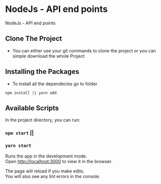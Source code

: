 # NodeJs - API end points
NodeJs - API end points

## Clone The Project
- You can either use your git commands to clone the project or you can simple download the whole Project

## Installing the Packages
- To install all the dependecies go to folder
```
npm install || yarn add
```


## Available Scripts

In the project directory, you can run:

### `npm start`   || 
### `yarn start`


Runs the app in the development mode.\
Open [http://localhost:3000](http://localhost:3000) to view it in the browser.

The page will reload if you make edits.\
You will also see any lint errors in the console.



